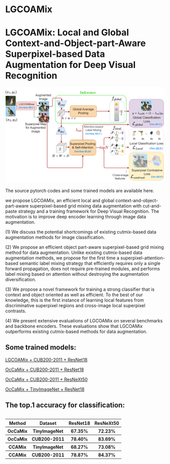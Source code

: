 # LGCOAMix

LGCOAMix: Local and Global Context-and-Object-part-Aware Superpixel-based Data Augmentation for Deep Visual Recognition   
==============================================================================================================

![image](https://github.com/DanielaPlusPlus/LGCOAMix/blob/main/framework.png)

The source pytorch codes and some trained models are available here.

we propose LGCOAMix, an efficient local and global context-and-object-part-aware superpixel-based grid mixing data augmentation with cut-and-paste strategy and a training framework for Deep Visual Recognition. The motivation is to improve deep encoder learning through image data augmentation.


(1) We discuss the potential shortcomings of existing cutmix-based data augmentation methods for image classification.

(2) We propose an efficient object part-aware superpixel-based grid mixing method for data augmentation. Unlike existing cutmix-based data augmentation methods, we propose for the first time a superpixel-attention-based semantic label mixing strategy that efficiently requires only a single forward propagation, does not require pre-trained modules, and performs label mixing based on attention without destroying the augmentation diversification.

(3) We propose a novel framework for training a strong classifier that is context and object oriented as well as efficient. To the best of our knowledge, this is the first instance of learning local features from discriminative superpixel regions and cross-image local superpixel contrasts.

(4) We present extensive evaluations of LGCOAMix on several benchmarks and backbone encoders. These evaluations show that LGCOAMix outperforms existing cutmix-based methods for data augmentation.

Some trained models:
-------------------
[LGCOAMix + CUB200-2011 + ResNet18](https://github.com/DanielaPlusPlus/CCAMix/blob/main/CUB_224_R18_CCAMix_best.pt)

[OcCaMix + CUB200-2011 + ResNet18](https://github.com/DanielaPlusPlus/OcCaMix/blob/main/CUB_R18_OcCaMix.pt)

[OcCaMix + CUB200-2011 + ResNeXt50](https://github.com/DanielaPlusPlus/OcCaMix/blob/main/CUB_RX50_OcCaMix.pt)

[OcCaMix + TinyImageNet + ResNet18](https://github.com/DanielaPlusPlus/CCAMix/blob/main/TinyImageNet_R18_OcCaMix_best%20.pt)


The top.1 accuracy for classification:
--------------------------------------------------
<table align="left">
  <tr><th align="center">Method</th><th align="center">Dataset</th><th align="center">ResNet18</th><th align="center">ResNeXt50</th></tr>
  <tr><th align="center">OcCaMix</th><th align="center">TinyImageNet</th><th align="center">67.35%</th><th align="center">72.23%</th></tr>
  <tr><th align="center">OcCaMix</th><th align="center">CUB200-2011</th><th align="center">78.40%</th><th align="center">83.69%</th></tr>
  <tr><th align="center">CCAMix</th><th align="center">TinyImageNet</th><th align="center">68.27%</th><th align="center">73.08%</th></tr>
  <tr><th align="center">CCAMix</th><th align="center">CUB200-2011</th><th align="center">78.87%</th><th align="center">84.37%</th></tr>
</table>
